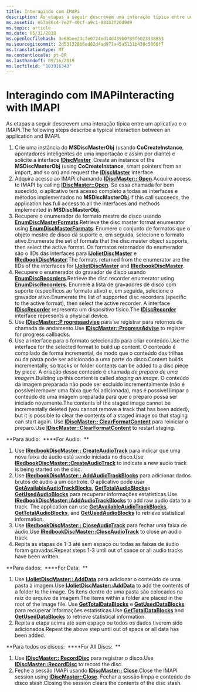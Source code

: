 ```yaml
---
title: Interagindo com IMAPi
description: As etapas a seguir descrevem uma interação típica entre um aplicativo e o IMAPi.
ms.assetid: e57a86c4-7e27-40cf-a9c1-081b3f20d9d9
ms.topic: article
ms.date: 05/31/2018
ms.openlocfilehash: 3e68bee24cfe0724ed14d439b0789f5023338853
ms.sourcegitcommit: 2d531328b6ed82d4ad971a45a5131b430c5866f7
ms.translationtype: MT
ms.contentlocale: pt-BR
ms.lasthandoff: 09/16/2019
ms.locfileid: "103916343"
---
```

# <a name="interacting-with-imapi"></a><span data-ttu-id="d7ae1-103">Interagindo com IMAPi</span><span class="sxs-lookup"><span data-stu-id="d7ae1-103">Interacting with IMAPI</span></span>

<span data-ttu-id="d7ae1-104">As etapas a seguir descrevem uma interação típica entre um aplicativo e o IMAPi.</span><span class="sxs-lookup"><span data-stu-id="d7ae1-104">The following steps describe a typical interaction between an application and IMAPI.</span></span>

1.  <span data-ttu-id="d7ae1-105">Crie uma instância do **MSDiscMasterObj** (usando **CoCreateInstance**, apontadores inteligentes de uma importação e assim por diante) e solicite a interface [**IDiscMaster**](/windows/desktop/api/Imapi/nn-imapi-idiscmaster) .</span><span class="sxs-lookup"><span data-stu-id="d7ae1-105">Create an instance of the **MSDiscMasterObj** (using **CoCreateInstance**, smart pointers from an import, and so on) and request the [**IDiscMaster**](/windows/desktop/api/Imapi/nn-imapi-idiscmaster) interface.</span></span>
2.  <span data-ttu-id="d7ae1-106">Adquira acesso ao IMAPi chamando [**IDiscMaster:: Open**](/windows/desktop/api/Imapi/nf-imapi-idiscmaster-open).</span><span class="sxs-lookup"><span data-stu-id="d7ae1-106">Acquire access to IMAPI by calling [**IDiscMaster::Open**](/windows/desktop/api/Imapi/nf-imapi-idiscmaster-open).</span></span> <span data-ttu-id="d7ae1-107">Se essa chamada for bem sucedido, o aplicativo terá acesso completo a todas as interfaces e métodos implementados no **MSDiscMasterObj**.</span><span class="sxs-lookup"><span data-stu-id="d7ae1-107">If this call succeeds, the application has full access to all the interfaces and methods implemented in **MSDiscMasterObj**.</span></span>
3.  <span data-ttu-id="d7ae1-108">Recupere o enumerador de formato mestre de disco usando [**EnumDiscMasterFormats**](/windows/desktop/api/Imapi/nf-imapi-idiscmaster-enumdiscmasterformats).</span><span class="sxs-lookup"><span data-stu-id="d7ae1-108">Retrieve the disc master format enumerator using [**EnumDiscMasterFormats**](/windows/desktop/api/Imapi/nf-imapi-idiscmaster-enumdiscmasterformats).</span></span> <span data-ttu-id="d7ae1-109">Enumere o conjunto de formatos que o objeto mestre de disco dá suporte e, em seguida, selecione o formato ativo.</span><span class="sxs-lookup"><span data-stu-id="d7ae1-109">Enumerate the set of formats that the disc master object supports, then select the active format.</span></span> <span data-ttu-id="d7ae1-110">Os formatos retornados do enumerador são o IIDs das interfaces para [**IJolietDiscMaster**](/windows/desktop/api/Imapi/nn-imapi-ijolietdiscmaster) e [**IRedbookDiscMaster**](/windows/desktop/api/Imapi/nn-imapi-iredbookdiscmaster).</span><span class="sxs-lookup"><span data-stu-id="d7ae1-110">The formats returned from the enumerator are the IIDs of the interfaces for [**IJolietDiscMaster**](/windows/desktop/api/Imapi/nn-imapi-ijolietdiscmaster) and [**IRedbookDiscMaster**](/windows/desktop/api/Imapi/nn-imapi-iredbookdiscmaster).</span></span>
4.  <span data-ttu-id="d7ae1-111">Recupere o enumerador do gravador de disco usando [**EnumDiscRecorders**](/windows/desktop/api/Imapi/nf-imapi-idiscmaster-enumdiscrecorders).</span><span class="sxs-lookup"><span data-stu-id="d7ae1-111">Retrieve the disc recorder enumerator using [**EnumDiscRecorders**](/windows/desktop/api/Imapi/nf-imapi-idiscmaster-enumdiscrecorders).</span></span> <span data-ttu-id="d7ae1-112">Enumere a lista de gravadores de disco com suporte (específicos ao formato ativo) e, em seguida, selecione o gravador ativo.</span><span class="sxs-lookup"><span data-stu-id="d7ae1-112">Enumerate the list of supported disc recorders (specific to the active format), then select the active recorder.</span></span> <span data-ttu-id="d7ae1-113">A interface [**IDiscRecorder**](/windows/desktop/api/Imapi/nn-imapi-idiscrecorder) representa um dispositivo físico.</span><span class="sxs-lookup"><span data-stu-id="d7ae1-113">The [**IDiscRecorder**](/windows/desktop/api/Imapi/nn-imapi-idiscrecorder) interface represents a physical device.</span></span>
5.  <span data-ttu-id="d7ae1-114">Use [**IDiscMaster::P rogressadvise**](/windows/desktop/api/Imapi/nf-imapi-idiscmaster-progressadvise) para se registrar para retornos de chamada de andamento.</span><span class="sxs-lookup"><span data-stu-id="d7ae1-114">Use [**IDiscMaster::ProgressAdvise**](/windows/desktop/api/Imapi/nf-imapi-idiscmaster-progressadvise) to register for progress callbacks.</span></span>
6.  <span data-ttu-id="d7ae1-115">Use a interface para o formato selecionado para criar conteúdo.</span><span class="sxs-lookup"><span data-stu-id="d7ae1-115">Use the interface for the selected format to build up content.</span></span> <span data-ttu-id="d7ae1-116">O conteúdo é compilado de forma incremental, de modo que o conteúdo das trilhas ou da pasta pode ser adicionado a uma parte do disco.</span><span class="sxs-lookup"><span data-stu-id="d7ae1-116">Content builds incrementally, so tracks or folder contents can be added to a disc piece by piece.</span></span> <span data-ttu-id="d7ae1-117">A criação desse conteúdo é chamada *de preparo de uma imagem*.</span><span class="sxs-lookup"><span data-stu-id="d7ae1-117">Building up this content is called *staging an image*.</span></span> <span data-ttu-id="d7ae1-118">O conteúdo da imagem preparada não pode ser excluído incrementalmente (não é possível remover uma faixa que foi adicionada), mas é possível limpar o conteúdo de uma imagem preparada para que o preparo possa ser iniciado novamente.</span><span class="sxs-lookup"><span data-stu-id="d7ae1-118">The contents of the staged image cannot be incrementally deleted (you cannot remove a track that has been added), but it is possible to clear the contents of a staged image so that staging can start again.</span></span> <span data-ttu-id="d7ae1-119">Use [**IDiscMaster:: ClearFormatContent**](/windows/desktop/api/Imapi/nf-imapi-idiscmaster-clearformatcontent) para reiniciar o preparo.</span><span class="sxs-lookup"><span data-stu-id="d7ae1-119">Use [**IDiscMaster::ClearFormatContent**](/windows/desktop/api/Imapi/nf-imapi-idiscmaster-clearformatcontent) to restart staging.</span></span>

<span data-ttu-id="d7ae1-120">**Para áudio:  **</span><span class="sxs-lookup"><span data-stu-id="d7ae1-120">**For Audio:  **</span></span>

1.  <span data-ttu-id="d7ae1-121">Use [**IRedbookDiscMaster:: CreateAudioTrack**](/windows/desktop/api/Imapi/nf-imapi-iredbookdiscmaster-createaudiotrack) para indicar que uma nova faixa de áudio está sendo iniciada no disco.</span><span class="sxs-lookup"><span data-stu-id="d7ae1-121">Use [**IRedbookDiscMaster::CreateAudioTrack**](/windows/desktop/api/Imapi/nf-imapi-iredbookdiscmaster-createaudiotrack) to indicate a new audio track is being started on the disc.</span></span>
2.  <span data-ttu-id="d7ae1-122">Use [**IRedbookDiscMaster:: AddAudioTrackBlocks**](/windows/desktop/api/Imapi/nf-imapi-iredbookdiscmaster-addaudiotrackblocks) para adicionar dados brutos de áudio a um controle. O aplicativo pode usar [**GetAvailableAudioTrackBlocks**](/windows/desktop/api/Imapi/nf-imapi-iredbookdiscmaster-getavailableaudiotrackblocks), [**GetTotalAudioBlocks**](/windows/desktop/api/Imapi/nf-imapi-iredbookdiscmaster-gettotalaudioblocks)e [**GetUsedAudioBlocks**](/windows/desktop/api/Imapi/nf-imapi-iredbookdiscmaster-getusedaudioblocks) para recuperar informações estatísticas.</span><span class="sxs-lookup"><span data-stu-id="d7ae1-122">Use [**IRedbookDiscMaster::AddAudioTrackBlocks**](/windows/desktop/api/Imapi/nf-imapi-iredbookdiscmaster-addaudiotrackblocks) to add raw audio data to a track. The application can use [**GetAvailableAudioTrackBlocks**](/windows/desktop/api/Imapi/nf-imapi-iredbookdiscmaster-getavailableaudiotrackblocks), [**GetTotalAudioBlocks**](/windows/desktop/api/Imapi/nf-imapi-iredbookdiscmaster-gettotalaudioblocks), and [**GetUsedAudioBlocks**](/windows/desktop/api/Imapi/nf-imapi-iredbookdiscmaster-getusedaudioblocks) to retrieve statistical information.</span></span>
3.  <span data-ttu-id="d7ae1-123">Use [**IRedbookDiscMaster:: CloseAudioTrack**](/windows/desktop/api/Imapi/nf-imapi-iredbookdiscmaster-closeaudiotrack) para fechar uma faixa de áudio.</span><span class="sxs-lookup"><span data-stu-id="d7ae1-123">Use [**IRedbookDiscMaster::CloseAudioTrack**](/windows/desktop/api/Imapi/nf-imapi-iredbookdiscmaster-closeaudiotrack) to close an audio track.</span></span>
4.  <span data-ttu-id="d7ae1-124">Repita as etapas de 1-3 até sem espaço ou todas as faixas de áudio foram gravadas.</span><span class="sxs-lookup"><span data-stu-id="d7ae1-124">Repeat steps 1-3 until out of space or all audio tracks have been written.</span></span>

<span data-ttu-id="d7ae1-125">**Para dados:  **</span><span class="sxs-lookup"><span data-stu-id="d7ae1-125">**For Data:  **</span></span>

1.  <span data-ttu-id="d7ae1-126">Use [**IJolietDiscMaster:: AddData**](/windows/desktop/api/Imapi/nf-imapi-ijolietdiscmaster-adddata) para adicionar o conteúdo de uma pasta à imagem.</span><span class="sxs-lookup"><span data-stu-id="d7ae1-126">Use [**IJolietDiscMaster::AddData**](/windows/desktop/api/Imapi/nf-imapi-ijolietdiscmaster-adddata) to add the contents of a folder to the image.</span></span> <span data-ttu-id="d7ae1-127">Os itens dentro de uma pasta são colocados na raiz do arquivo de imagem.</span><span class="sxs-lookup"><span data-stu-id="d7ae1-127">The items within a folder are placed in the root of the image file.</span></span> <span data-ttu-id="d7ae1-128">Use [**GetTotalDataBlocks**](/windows/desktop/api/Imapi/nf-imapi-ijolietdiscmaster-gettotaldatablocks) e [**GetUsedDataBlocks**](/windows/desktop/api/Imapi/nf-imapi-ijolietdiscmaster-getuseddatablocks) para recuperar informações estatísticas.</span><span class="sxs-lookup"><span data-stu-id="d7ae1-128">Use [**GetTotalDataBlocks**](/windows/desktop/api/Imapi/nf-imapi-ijolietdiscmaster-gettotaldatablocks) and [**GetUsedDataBlocks**](/windows/desktop/api/Imapi/nf-imapi-ijolietdiscmaster-getuseddatablocks) to retrieve statistical information.</span></span>
2.  <span data-ttu-id="d7ae1-129">Repita a etapa acima até sem espaço ou todos os dados tiverem sido adicionados.</span><span class="sxs-lookup"><span data-stu-id="d7ae1-129">Repeat the above step until out of space or all data has been added.</span></span>

<span data-ttu-id="d7ae1-130">**Para todos os discos:  **</span><span class="sxs-lookup"><span data-stu-id="d7ae1-130">**For All Discs:  **</span></span>

1.  <span data-ttu-id="d7ae1-131">Use [**IDiscMaster:: RecordDisc**](/windows/desktop/api/Imapi/nf-imapi-idiscmaster-recorddisc) para registrar o disco.</span><span class="sxs-lookup"><span data-stu-id="d7ae1-131">Use [**IDiscMaster::RecordDisc**](/windows/desktop/api/Imapi/nf-imapi-idiscmaster-recorddisc) to record the disc.</span></span>
2.  <span data-ttu-id="d7ae1-132">Feche a sessão IMAPi usando [**IDiscMaster:: Close**](/windows/desktop/api/Imapi/nf-imapi-idiscmaster-close).</span><span class="sxs-lookup"><span data-stu-id="d7ae1-132">Close the IMAPI session using [**IDiscMaster::Close**](/windows/desktop/api/Imapi/nf-imapi-idiscmaster-close).</span></span> <span data-ttu-id="d7ae1-133">Fechar a sessão limpa o conteúdo do disco stash.</span><span class="sxs-lookup"><span data-stu-id="d7ae1-133">Closing the session clears the contents of the disc stash.</span></span>

 

 





